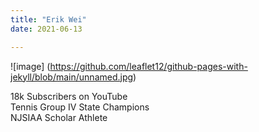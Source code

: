 ```yaml
---
title: "Erik Wei"
date: 2021-06-13

---
```

![image] (https://github.com/leaflet12/github-pages-with-jekyll/blob/main/unnamed.jpg)

18k Subscribers on YouTube <br/>
Tennis Group IV State Champions <br/>
NJSIAA Scholar Athlete 
